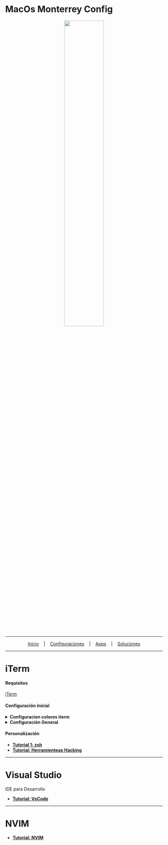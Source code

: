 # MacOs Monterrey Config

<p align="center">
<img width="50%" height="50%" src="https://images-wixmp-ed30a86b8c4ca887773594c2.wixmp.com/f/245f4571-14d4-4069-90a7-259b2971229f/del3rk1-177dea3e-01d6-4c32-bcfd-8927b7bc8364.png/v1/fill/w_894,h_894/macos_monterey_logo_by_protheme_del3rk1-pre.png?token=eyJ0eXAiOiJKV1QiLCJhbGciOiJIUzI1NiJ9.eyJzdWIiOiJ1cm46YXBwOjdlMGQxODg5ODIyNjQzNzNhNWYwZDQxNWVhMGQyNmUwIiwiaXNzIjoidXJuOmFwcDo3ZTBkMTg4OTgyMjY0MzczYTVmMGQ0MTVlYTBkMjZlMCIsIm9iaiI6W1t7ImhlaWdodCI6Ijw9MTQxNCIsInBhdGgiOiJcL2ZcLzI0NWY0NTcxLTE0ZDQtNDA2OS05MGE3LTI1OWIyOTcxMjI5ZlwvZGVsM3JrMS0xNzdkZWEzZS0wMWQ2LTRjMzItYmNmZC04OTI3YjdiYzgzNjQucG5nIiwid2lkdGgiOiI8PTE0MTUifV1dLCJhdWQiOlsidXJuOnNlcnZpY2U6aW1hZ2Uub3BlcmF0aW9ucyJdfQ.zIDzzMJ61pgO0SZB6ZHXAiqpfYh9um24O5LScO5a3pE"/>
</a>
</p>

---

<p align="center">
  <a href="https://github.com/yorbimv/macos">Inicio</a>
  &nbsp;&nbsp;&nbsp;|&nbsp;&nbsp;&nbsp;
  <a href="https://github.com/yorbimv/macos/tree/main/Configuraciones">Configuraciones</a>
  &nbsp;&nbsp;&nbsp;|&nbsp;&nbsp;&nbsp;
  <a href="https://github.com/yorbimv/macos/tree/main/Apps">Apps</a>
  &nbsp;&nbsp;&nbsp;|&nbsp;&nbsp;&nbsp;
  <a href="https://github.com/yorbimv/macos/tree/main/Soluciones">Soluciones</a>
</p>

---

# iTerm

#### Requisitos

[iTerm](https://iterm2.com/downloads.html)

#### Configuración inicial

<details>
<summary><b>Configuracion colores iterm</b><br></summary>

- Foreground: c7c7c7
- Background: 333333
- Bold: feffff
- Links: 005bbb

- Selection: c1ddff
- Selected text: 000000
- Badge: ff2600

- Minimum Contrast: 50

![Screen Shot 2022-06-12 at 12 50 28](https://user-images.githubusercontent.com/65741972/173246398-c06a731b-9c98-45e9-9947-f2e1f4943063.png)

</details>

<details>
<summary><b>Configuración General</b><br></summary>

![Screen Shot 2022-06-13 at 9 07 33](https://user-images.githubusercontent.com/65741972/173372177-44c7a5d5-0be0-44d5-9f6c-d974adff7e18.png)
![Screen Shot 2022-06-13 at 9 07 52](https://user-images.githubusercontent.com/65741972/173372251-bdd5ab5e-ba5f-4296-9d19-de748fa731ae.png)
![Screen Shot 2022-06-13 at 9 08 04](https://user-images.githubusercontent.com/65741972/173372303-b83383d9-a131-4070-9b3a-2916fb68152f.png)
![Screen Shot 2022-06-13 at 9 08 18](https://user-images.githubusercontent.com/65741972/173372344-048cda53-ab0d-47f7-b92f-029812ab6ed3.png)
![Screen Shot 2022-06-13 at 9 08 25](https://user-images.githubusercontent.com/65741972/173372367-818f5906-9adb-4be7-81df-dee95e755b72.png)
![Screen Shot 2022-06-13 at 9 08 32](https://user-images.githubusercontent.com/65741972/173372391-49027080-cb7f-4cc3-8b20-ed5267d1f981.png)

</details>

#### Personalización

- **[Tutorial 1: zsh](https://github.com/yorbimv/macos/tree/main/config/iTerm/zsh)**
- **[Tutorial: Herramienteas Hacking](https://github.com/yorbimv/macos/tree/main/config/iTerm/hacking)**

---

# Visual Studio

IDE para Desarrollo

- **[Tutorial: VsCode](https://github.com/yorbimv/macos/tree/main/config/VsCode)**

---

# NVIM

- **[Tutorial: NVIM](https://github.com/yorbimv/macos/tree/main/config/nvim)**
